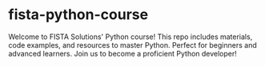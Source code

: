 # fista-python-course
Welcome to FISTA Solutions' Python course! This repo includes materials, code examples, and resources to master Python. Perfect for beginners and advanced learners. Join us to become a proficient Python developer!
